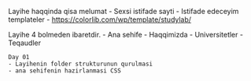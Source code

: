 Layihe haqqinda qisa melumat
    - Sexsi istifade sayti
    - Istifade edeceyim templateler
    - https://colorlib.com/wp/template/studylab/
   

Layihe 4 bolmeden ibaretdir.
    - Ana sehife
    - Haqqimizda
    - Universitetler
    - Teqaudler

    Day 01
    - Layihenin folder strukturunun qurulmasi
    - ana sehifenin hazirlanmasi CSS